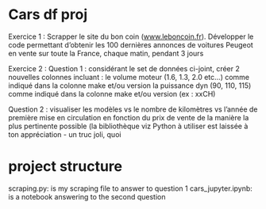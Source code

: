 # Cars df proj
Exercice 1 : Scrapper le site du bon coin (www.leboncoin.fr). Développer le code permettant d’obtenir les 100 dernières annonces de voitures Peugeot en vente sur toute la France, chaque matin, pendant 3 jours

Exercice 2 :
Question 1 : considérant le set de données ci-joint, créer 2 nouvelles colonnes incluant :
le volume moteur (1.6, 1.3, 2.0 etc…) comme indiqué dans la colonne make et/ou version
la puissance dyn (90, 110, 115) comme indiqué dans la colonne make et/ou version (ex : xxCH)
 

Question 2 : visualiser les modèles vs le nombre de kilomètres vs l’année de première mise en circulation en fonction du prix de vente de la manière la plus pertinente possible (la bibliothèque viz Python à utiliser est laissée à ton appréciation  - un truc joli, quoi




# project structure
 scraping.py: is my scraping file to answer to question 1
 cars_jupyter.ipynb: is a notebook answering to the second question

